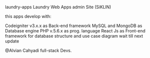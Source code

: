 laundry-apps
Laundry Web Apps admin Site (SiKLIN)

this apps develop with:

Codeigniter v3.x.x as Back-end framework
MySQL and MongoDB as Database engine
PHP v.5.6.x as prog. language
React Js as Front-end framework
for database structure and use case diagram wait till next update

@Alvian Cahyadi full-stack Devs.
